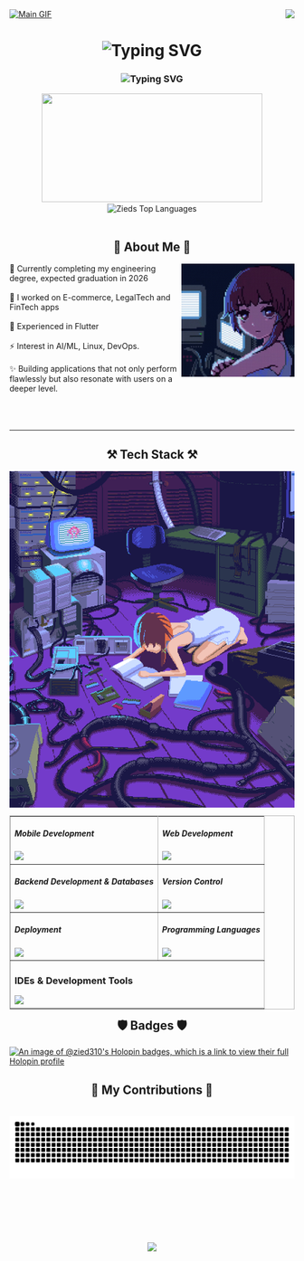 <!-- MasterHead -->
<a href="https://github.com/Zied310/Zied310/blob/main/main.gif">
  <img src="https://github.com/Zied310/Zied310/blob/main/main.gif" alt="Main GIF" style="width:auto; height:auto"/>
</a>


<img align="right" src="https://visitor-badge.laobi.icu/badge?page_id=Zied310.Zied310" />

<h1 align="center">
<img src="https://readme-typing-svg.herokuapp.com?font=Anonymous+Pro&size=40&duration=2000&pause=1000&color=B4B4B4&center=true&width=600&height=100&lines=Hi+%F0%9F%91%8B;I'm+Zied+Zhiri;%E3%81%93%E3%82%93%E3%81%AB%E3%81%A1%E3%81%AF+%F0%9F%91%8B;%E3%82%BA%E3%82%A3%E3%82%A8%E3%83%89+%E3%82%BA%E3%82%A3%E3%83%92%E3%83%AA%E3%81%A8%E7%94%B3%E3%81%97%E3%81%BE%E3%81%99" alt="Typing SVG" />
</h1>

<h3 align="center">
   <img src="https://readme-typing-svg.herokuapp.com?font=Anonymous+Pro&size=36&duration=2000&pause=1000&color=B4B4B4&center=true&width=600&height=100&lines=Mobile+Software+Engineer;Linux+%26+AI+Enthusiast;Always+learning+new+things;%E3%83%A2%E3%83%90%E3%82%A4%E3%83%AB%E3%82%BD%E3%83%95%E3%83%88%E3%82%A6%E3%82%A7%E3%82%A2%E3%82%A8%E3%83%B3%E3%82%B8%E3%83%8B%E3%82%A2;Linux+%E3%81%A8+AI+%E3%81%AE%E6%84%9B%E5%A5%BD%E8%80%85;%E5%B8%B8%E3%81%AB%E6%96%B0%E3%81%97%E3%81%84%E3%81%93%E3%81%A8%E3%82%92%E5%AD%A6%E3%82%93%E3%81%A7%E3%81%84%E3%81%BE%E3%81%99%E3%80%82" alt="Typing SVG" />
</h3>

<div align="center">
  <img width=390 src="https://github-readme-stat-zied310s-projects.vercel.app/api?username=Zied310&exclude_repo=Tokyo-Run&show_icons=true&theme=react&hide_border=true&text_color=21ffe1&bg_color=0d1117&title_color=F75C7E&icon_color=F75C7E" height=192px />
  <img title=Zieds Top Languages alt="Zieds Top Languages" src="https://github-readme-stat-zied310s-projects.vercel.app/api/top-langs/?username=Zied310&exclude_repo=Tokyo-Run&hide=css&langs_count=8&layout=compact&theme=react&hide_border=true&text_color=21ffe1&bg_color=0d1117&title_color=F75C7E&icon_color=F8D866" height="192px"/>
</div>


</br>
<h2 align="center">💫 About Me 💫</h3>

<img align="right" alt="coding-gif" width="200" height="200" src="https://github.com/Zied310/Zied310/blob/main/stack.gif">

<div align="left">🌱 Currently completing my engineering degree, expected graduation in 2026</br>
  <br/>
🔭 I worked on E-commerce, LegalTech and FinTech apps </br>
  <br/>
💬 Experienced in Flutter </br>
  <br/>
⚡ Interest in AI/ML, Linux, DevOps.</br>
  <br/>
✨ Building applications that not only perform flawlessly but also resonate with users on a deeper level.</h4> </div>

<br/>
<br/>
<br/>

<hr/>

<h2 align="center">⚒️ Tech Stack ⚒️</h2>

<img align="right" alt="about-cropped" src="https://github.com/Zied310/Zied310/blob/main/about-cropped.gif">

<table border="1" bordercolor="#B4B4B4" align="left">
  <tr>
    <td>
      <h5>Mobile Development</h5>
      <img src="https://go-skill-icons.vercel.app/api/icons?i=flutter,dart,kotlin,jetpackcompose,androidstudio" />
    </td>
    <td>
      <h5>Web Development</h5>
      <img src="https://go-skill-icons.vercel.app/api/icons?i=angular,html,css,javascript,typescript,bootstrap" />
    </td>
  </tr>
  <tr>
    <td>
      <h5>Backend Development & Databases</h5>
    <img src="https://go-skill-icons.vercel.app/api/icons?i=nestjs,firebase,mysql,mongodb,linux" />
    </td>
    <td>
      <h5>Version Control</h5>
      <img src="https://go-skill-icons.vercel.app/api/icons?i=git,github" />
    </td>
  </tr>
  <tr>
    <td>
      <h5>Deployment</h5>
      <img src="https://go-skill-icons.vercel.app/api/icons?i=docker,googleplayconsole" />
    </td>
    <td>
      <h5>Programming Languages</h5>
      <img src="https://go-skill-icons.vercel.app/api/icons?i=java,python,bash,c" />
    </td>
  </tr>
  <tr>
    <td colspan="2">
      <h3>IDEs & Development Tools</h3>
      <img src="https://go-skill-icons.vercel.app/api/icons?i=vscode,idea,neovim,postman" />
    </td>
  </tr>
</table>


<br/>

<hr/>
<h2 align="center"> 🛡️ Badges 🛡️ </h2>

[![An image of @zied310's Holopin badges, which is a link to view their full Holopin profile](https://holopin.me/zied310)](https://holopin.io/@zied310)


<div align="center">
  <h2>🐍 My Contributions 🐍</h2>
  <br>
  <img alt="snake eating my contributions" src="https://raw.githubusercontent.com/Zied310/Zied310/output/github-contribution-grid-snake.svg" />
  
  <br/><br/><br/>
</div>

<br>

<p align="center">
  <img src="https://capsule-render.vercel.app/api?type=waving&color=F75C7E&height=100&section=footer"/>
</p>
